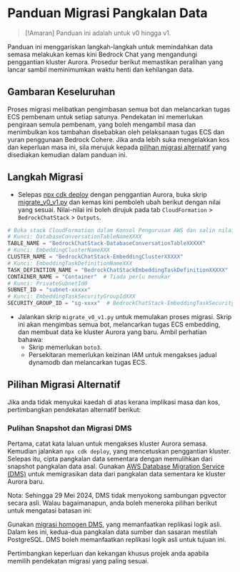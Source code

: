 # Panduan Migrasi Pangkalan Data

> [!Amaran]
> Panduan ini adalah untuk v0 hingga v1.

Panduan ini menggariskan langkah-langkah untuk memindahkan data semasa melakukan kemas kini Bedrock Chat yang mengandungi penggantian kluster Aurora. Prosedur berikut memastikan peralihan yang lancar sambil meminimumkan waktu henti dan kehilangan data.

## Gambaran Keseluruhan

Proses migrasi melibatkan pengimbasan semua bot dan melancarkan tugas ECS pembenam untuk setiap satunya. Pendekatan ini memerlukan pengiraan semula pembenam, yang boleh mengambil masa dan menimbulkan kos tambahan disebabkan oleh pelaksanaan tugas ECS dan yuran penggunaan Bedrock Cohere. Jika anda lebih suka mengelakkan kos dan keperluan masa ini, sila merujuk kepada [pilihan migrasi alternatif](#alternative-migration-options) yang disediakan kemudian dalam panduan ini.

## Langkah Migrasi

- Selepas [npx cdk deploy](../README.md#deploy-using-cdk) dengan penggantian Aurora, buka skrip [migrate_v0_v1.py](./migrate_v0_v1.py) dan kemas kini pemboleh ubah berikut dengan nilai yang sesuai. Nilai-nilai ini boleh dirujuk pada tab `CloudFormation` > `BedrockChatStack` > `Outputs`.

```py
# Buka stack CloudFormation dalam Konsol Pengurusan AWS dan salin nilai dari tab Outputs.
# Kunci: DatabaseConversationTableNameXXXX
TABLE_NAME = "BedrockChatStack-DatabaseConversationTableXXXXX"
# Kunci: EmbeddingClusterNameXXX
CLUSTER_NAME = "BedrockChatStack-EmbeddingClusterXXXXX"
# Kunci: EmbeddingTaskDefinitionNameXXX
TASK_DEFINITION_NAME = "BedrockChatStackEmbeddingTaskDefinitionXXXXX"
CONTAINER_NAME = "Container"  # Tiada perlu menukar
# Kunci: PrivateSubnetId0
SUBNET_ID = "subnet-xxxxx"
# Kunci: EmbeddingTaskSecurityGroupIdXXX
SECURITY_GROUP_ID = "sg-xxxx"  # BedrockChatStack-EmbeddingTaskSecurityGroupXXXXX
```

- Jalankan skrip `migrate_v0_v1.py` untuk memulakan proses migrasi. Skrip ini akan mengimbas semua bot, melancarkan tugas ECS embedding, dan membuat data ke kluster Aurora yang baru. Ambil perhatian bahawa:
  - Skrip memerlukan `boto3`.
  - Persekitaran memerlukan keizinan IAM untuk mengakses jadual dynamodb dan melancarkan tugas ECS.

## Pilihan Migrasi Alternatif

Jika anda tidak menyukai kaedah di atas kerana implikasi masa dan kos, pertimbangkan pendekatan alternatif berikut:

### Pulihan Snapshot dan Migrasi DMS

Pertama, catat kata laluan untuk mengakses kluster Aurora semasa. Kemudian jalankan `npx cdk deploy`, yang mencetuskan penggantian kluster. Selepas itu, cipta pangkalan data sementara dengan memulihkan dari snapshot pangkalan data asal.
Gunakan [AWS Database Migration Service (DMS)](https://aws.amazon.com/dms/) untuk memigrasikan data dari pangkalan data sementara ke kluster Aurora baru.

Nota: Sehingga 29 Mei 2024, DMS tidak menyokong sambungan pgvector secara asli. Walau bagaimanapun, anda boleh meneroka pilihan berikut untuk mengatasi batasan ini:

Gunakan [migrasi homogen DMS](https://docs.aws.amazon.com/dms/latest/userguide/dm-migrating-data.html), yang memanfaatkan replikasi logik asli. Dalam kes ini, kedua-dua pangkalan data sumber dan sasaran mestilah PostgreSQL. DMS boleh memanfaatkan replikasi logik asli untuk tujuan ini.

Pertimbangkan keperluan dan kekangan khusus projek anda apabila memilih pendekatan migrasi yang paling sesuai.